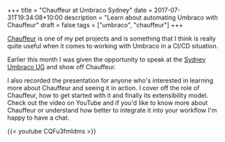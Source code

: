 +++
title = "Chauffeur at Umbraco Sydney"
date = 2017-07-31T19:34:08+10:00
description = "Learn about automating Umbraco with Chauffeur"
draft = false
tags = ["umbraco", "chauffeur"]
+++

[Chauffeur](https://github.com/aaronpowell/chauffeur) is one of my pet projects and is something that I think is really quite useful when it comes to working with Umbraco in a CI/CD situation.

Earlier this month I was given the opportunity to speak at the [Sydney Umbraco UG](https://www.meetup.com/en-AU/Sydney-Umbraco-Meetup/) and show off Chauffeur.

I also recorded the presentation for anyone who's interested in learning more about Chauffeur and seeing it in action. I cover off the role of Chauffeur, how to get started with it and finally its extensibility model. Check out the video on YouTube and if you'd like to know more about Chauffeur or understand how better to integrate it into your workflow I'm happy to have a chat.

{{< youtube CQFu3fmIdms >}}